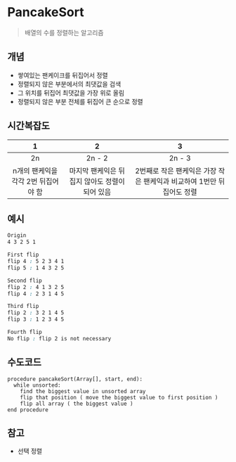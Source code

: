 # PancakeSort
  > 배열의 수를 정렬하는 알고리즘

## 개념
  * 쌓여있는 팬케이크를 뒤집어서 정렬
  * 정렬되지 않은 부분에서의 최댓값을 검색
  * 그 위치를 뒤집어 최댓값을 가장 위로 올림
  * 정렬되지 않은 부분 전체를 뒤집어 큰 순으로 정렬
## 시간복잡도
  |1|2|3|
  |:-:|:-:|:-:|
  |2n|2n - 2|2n - 3|
  |n개의 팬케익을 각각 2번 뒤집어야 함|마지막 팬케익은 뒤집지 않아도 정렬이 되어 있음|2번째로 작은 팬케익은 가장 작은 팬케익과 비교하여 1번만 뒤집어도 정렬|
## 예시
  ```css
  Origin
  4 3 2 5 1

  First flip
  flip 4 : 5 2 3 4 1
  flip 5 : 1 4 3 2 5

  Second flip
  flip 2 : 4 1 3 2 5
  flip 4 : 2 3 1 4 5

  Third flip
  flip 2 : 3 2 1 4 5
  flip 3 : 1 2 3 4 5

  Fourth flip
  No flip : flip 2 is not necessary
  ```
## 수도코드
  ```
  procedure pancakeSort(Array[], start, end):
    while unsorted:
      find the biggest value in unsorted array
      flip that position ( move the biggest value to first position )
      flip all array ( the biggest value )
  end procedure
  ```
## 참고
  * 선택 정렬
